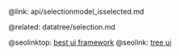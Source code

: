 @link: api/selectionmodel_isselected.md

@related:
	datatree/selection.md

@seolinktop: [best ui framework](https://webix.com)
@seolink: [tree ui](https://webix.com/widget/tree/)